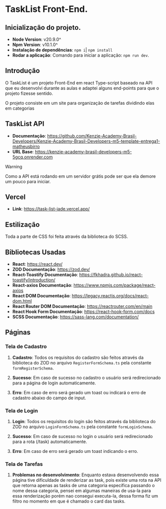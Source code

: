 # TaskList Front-End.

## Inicialização do projeto.

- **Node Version**: v20.9.0^
- **Npm Version**: v10.1.0^
- **Instalação de dependências**: `npm i`| `npm install`
- **Rodar a aplicação**: Comando para iniciar a aplicação: `npm run dev`.

## Introdução

O TaskList é um projeto Front-End em react Type-script baseado na API que eu desenvolvi durante as aulas e adaptei alguns end-points para que o projeto fizesse sentido.

O projeto consiste em um site para organização de tarefas dividindo elas em categorias

## TaskList API

- **Documentação**: <https://github.com/Kenzie-Academy-Brasil-Developers/Kenzie-Academy-Brasil-Developers-m5-template-entrega1-matheusbirro>
- **URL Base**: <https://kenzie-academy-brasil-developers-m5-5gcq.onrender.com>

> [!WARNING]
> Como a API está rodando em um servidor grátis pode ser que ela demore um pouco para iniciar.

## Vercel

- **Link**: <https://task-list-jade.vercel.app/>

## Estilização

Toda a parte de CSS foi feita através da biblioteca do SCSS.

## Bibliotecas Usadas

- **React**: <https://react.dev/>
- **ZOD Documentação**: <https://zod.dev/>
- **React-Toastify Documentação**: <https://fkhadra.github.io/react-toastify/introduction/>
- **React-axios Documentação**: <https://www.npmjs.com/package/react-axios>
- **React DOM Documentação**: <https://legacy.reactjs.org/docs/react-dom.html>
- **React Router DOM Documentação**: <https://reactrouter.com/en/main>
- **React Hook Form Documentação**: <https://react-hook-form.com/docs>
- **SCSS Documentação**: <https://sass-lang.com/documentation/>

## Páginas

### Tela de Cadastro

1. **Cadastro**: Todos os requisitos do cadastro são feitos através da biblioteca do ZOD no arquivo `RegisterFormSchema.ts` pela constante `formRegisterSchema`.

2. **Sucesso**: Em caso de sucesso no cadastro o usuário será redirecionado para a página de login automaticamente.

3. **Erro**: Em caso de erro será gerado um toast ou indicará o erro de cadastro abaixo do campo de input.

### Tela de Login

1. **Login**: Todos os requisitos do login são feitos através da biblioteca do ZOD no arquivo `LoginFormSchema.ts` pela constante `formLoginSchema`.

2. **Sucesso**: Em caso de sucesso no login o usuário será redirecionado para a rota (/task) automaticamente.

3. **Erro**: Em caso de erro será gerado um toast indicando o erro.

### Tela de Tarefas

1. **Problemas no desenvolvimento**: Enquanto estava desenvolvendo essa página tive dificuldade de renderizar as task, pois existe uma rota na API que retorna apenas as tasks de uma categoria específica passando o nome dessa categoria, pensei em algumas maneiras de usa-la para essa renderização porém nao consegui executa-la, dessa forma fiz um filtro no momento em que é chamado o card das tasks.
